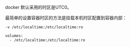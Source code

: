docker 默认采用的时区是UTC0。

最简单的设置容器时区的方法是挂载本机时区配置到容器内部：

```
-v /etc/localtime:/etc/localtime:ro

volumes:
  - /etc/localtime:/etc/localtime:ro
```



